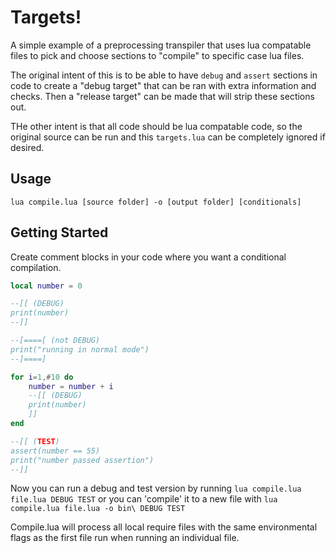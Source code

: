 # Targets!

A simple example of a preprocessing transpiler that uses lua compatable files to pick and choose sections to "compile" to specific case lua files.

The original intent of this is to be able to have `debug` and `assert` sections in code to create a "debug target" that can be ran with extra information and checks. Then a "release target" can be made that will strip these sections out.

THe other intent is that all code should be lua compatable code, so the original source can be run and this `targets.lua` can be completely ignored if desired.

## Usage

```
lua compile.lua [source folder] -o [output folder] [conditionals] 
```

## Getting Started

Create comment blocks in your code where you want a conditional compilation.

```lua
local number = 0

--[[ (DEBUG)
print(number)
--]]

--[====[ (not DEBUG)
print("running in normal mode")
--]====]

for i=1,#10 do
    number = number + i
    --[[ (DEBUG) 
    print(number)
    ]]
end

--[[ (TEST)
assert(number == 55)
print("number passed assertion")
--]]
```

Now you can run a debug and test version by running `lua compile.lua file.lua DEBUG TEST` or you can 'compile' it to a new file with `lua compile.lua file.lua -o bin\ DEBUG TEST`

Compile.lua will process all local require files with the same environmental flags as the first file run when running an individual file.